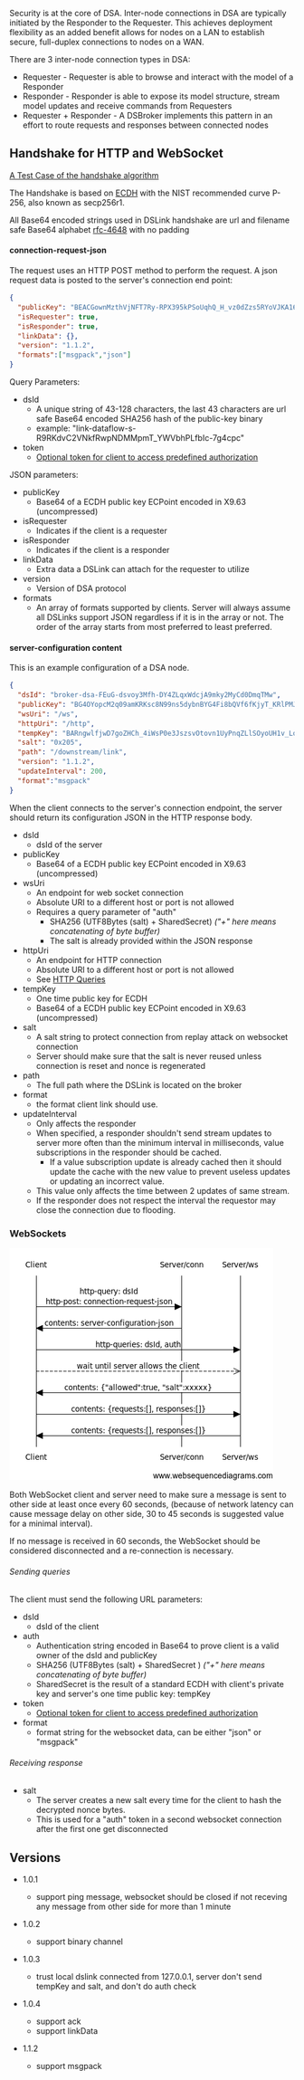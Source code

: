 Security is at the core of DSA. Inter-node connections in DSA are typically initiated by the Responder to the Requester. This achieves deployment flexibility as an added benefit allows for nodes on a LAN to establish secure, full-duplex connections to nodes on a WAN.

There are 3 inter-node connection types in DSA:

* Requester - Requester is able to browse and interact with the model of a Responder
* Responder - Responder is able to expose its model structure, stream model updates and receive commands from Requesters
* Requester + Responder - A DSBroker implements this pattern in an effort to route requests and responses between connected nodes

<!--
Currently there are 3 forms of transport channel bindings:

* HTTP
* WebSocket
* Socket
-->

## Handshake for HTTP and WebSocket

[A Test Case of the handshake algorithm](https://github.com/IOT-DSA/docs/wiki/Connection-Test-Case)

The Handshake is based on [ECDH](http://en.wikipedia.org/wiki/Elliptic_curve_Diffie%E2%80%93Hellman) with the NIST recommended curve P-256, also known as secp256r1.

All Base64 encoded strings used in DSLink handshake are url and filename safe Base64 alphabet [rfc-4648](https://tools.ietf.org/html/rfc4648) with no padding
#### connection-request-json
The request uses an HTTP POST method to perform the request.
A json request data is posted to the server's connection end point:
```json
{
  "publicKey": "BEACGownMzthVjNFT7Ry-RPX395kPSoUqhQ_H_vz0dZzs5RYoVJKA16XZhdYd__ksJP0DOlwQXAvoDjSMWAhkg4",
  "isRequester": true,
  "isResponder": true,
  "linkData": {},
  "version": "1.1.2",
  "formats":["msgpack","json"]
}
```

Query Parameters:
 - dsId
     - A unique string of 43-128 characters, the last 43 characters are url safe Base64 encoded SHA256 hash of the public-key binary
     - example: "link-dataflow-s-R9RKdvC2VNkfRwpNDMMpmT_YWVbhPLfbIc-7g4cpc"
 - token
     - [Optional token for client to access predefined authorization](https://github.com/IOT-DSA/docs/wiki/Token-Based-Handshake)

JSON parameters:
 - publicKey
     -  Base64 of a ECDH public key ECPoint encoded in X9.63 (uncompressed)
 - isRequester
     - Indicates if the client is a requester
 - isResponder
     - Indicates if the client is a responder
 - linkData
     - Extra data a DSLink can attach for the requester to utilize
 - version
     - Version of DSA protocol
 - formats
     - An array of formats supported by clients. Server will always assume all DSLinks support JSON regardless if it is in the array or not. The order of the array starts from most preferred to least preferred.

#### server-configuration content
This is an example configuration of a DSA node.     
```json
{
  "dsId": "broker-dsa-FEuG-dsvoy3Mfh-DY4ZLqxWdcjA9mky2MyCd0DmqTMw",
  "publicKey": "BG4OYopcM2q09amKRKsc8N99ns5dybnBYG4Fi8bQVf6fKjyT_KRlPMJCs-3zvnSbBCXzS5fZfi88JuiLYwJY0gc",
  "wsUri": "/ws",
  "httpUri": "/http",
  "tempKey": "BARngwlfjwD7goZHCh_4iWsP0e3JszsvOtovn1UyPnqZLlSOyoUH1v_Lop0oUFClpVhlzsWAAqur6S8apZaBe4I",
  "salt": "0x205",
  "path": "/downstream/link",
  "version": "1.1.2",
  "updateInterval": 200,
  "format":"msgpack"
}
```
When the client connects to the server's connection endpoint, the server should return its configuration JSON in the HTTP response body.

 - dsId
    - dsId of the server
 - publicKey
    -  Base64 of a ECDH public key ECPoint encoded in X9.63 (uncompressed)
 - wsUri
    - An endpoint for web socket connection
    - Absolute URI to a different host or port is not allowed
    - Requires a query parameter of "auth"
      - SHA256 (UTF8Bytes (salt) + SharedSecret) *("+" here means concatenating of byte buffer)*
      - The salt is already provided within the JSON response
 - httpUri
    - An endpoint for HTTP connection
    - Absolute URI to a different host or port is not allowed
    - See [HTTP Queries](#http-queries)
 - tempKey
    - One time public key for ECDH
    - Base64 of a ECDH public key ECPoint encoded in X9.63 (uncompressed)
 - salt
    - A salt string to protect connection from replay attack on websocket connection
    - Server should make sure that the salt is never reused unless connection is reset and nonce is regenerated
 - path
     - The full path where the DSLink is located on the broker
 - format
     - the format client link should use. 
 - updateInterval
    - Only affects the responder
    - When specified, a responder shouldn't send stream updates to server more often than the minimum interval in milliseconds, value subscriptions in the responder should be cached.
       - If a value subscription update is already cached then it should update the cache with the new value to prevent useless updates or updating an incorrect value.
    - This value only affects the time between 2 updates of same stream.
    - If the responder does not respect the interval the requestor may close the connection due to flooding.

### WebSockets

![](https://raw.githubusercontent.com/IOT-DSA/docs/master/images/ws_handshake.png)

Both WebSocket client and server need to make sure a message is sent to other side at least once every 60 seconds, (because of network latency can cause message delay on other side, 30 to 45 seconds is suggested value for a minimal interval).

If no message is received in 60 seconds, the WebSocket should be considered disconnected and a re-connection is necessary.

###### Sending queries
The client must send the following URL parameters:
 - dsId
    - dsId of the client
 - auth
    - Authentication string encoded in Base64 to prove client is a valid owner of the dsId and publicKey
    - SHA256 (UTF8Bytes (salt) + SharedSecret ) *("+" here means concatenating of byte buffer)*
    - SharedSecret is the result of a standard ECDH with client's private key and server's one time public key: tempKey
 - token
     - [Optional token for client to access predefined authorization](https://github.com/IOT-DSA/docs/wiki/Token-Based-Handshake)
 - format
     - format string for the websocket data, can be either "json" or "msgpack"

###### Receiving response
- salt
    - The server creates a new salt every time for the client to hash the decrypted nonce bytes.
    - This is used for a "auth" token in a second websocket connection after the first one get disconnected



## Versions
* 1.0.1
  * support ping message, websocket should be closed if not receving any message from other side for more than 1 minute
* 1.0.2
  * support binary channel
* 1.0.3
  * trust local dslink connected from 127.0.0.1, server don't send tempKey and salt, and don't do auth check
* 1.0.4
  * support ack
  * support linkData

* 1.1.2
  * support msgpack